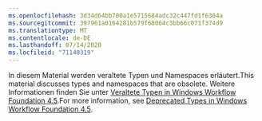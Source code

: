 ```yaml
---
ms.openlocfilehash: 3d34d64bb700a1e5715684adc32c447fd1f6304a
ms.sourcegitcommit: 397961a0164281b579f68064c3bb66c071f374d9
ms.translationtype: MT
ms.contentlocale: de-DE
ms.lasthandoff: 07/14/2020
ms.locfileid: "71140319"
---
```

<span data-ttu-id="28e01-101">In diesem Material werden veraltete Typen und Namespaces erläutert.</span><span class="sxs-lookup"><span data-stu-id="28e01-101">This material discusses types and namespaces that are obsolete.</span></span> <span data-ttu-id="28e01-102">Weitere Informationen finden Sie unter [Veraltete Typen in Windows Workflow Foundation 4.5](https://aka.ms/wfdeprecatedtypes).</span><span class="sxs-lookup"><span data-stu-id="28e01-102">For more information, see [Deprecated Types in Windows Workflow Foundation 4.5](https://aka.ms/wfdeprecatedtypes).</span></span>